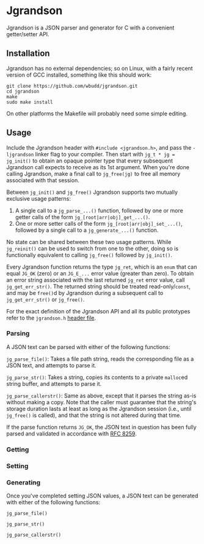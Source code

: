 # Jgrandson

Jgrandson is a JSON parser and generator for C with a convenient getter/setter API.

## Installation

Jgrandson has no external dependencies; so on Linux, with a fairly recent version of GCC installed, something like this should work:

    git clone https://github.com/wbudd/jgrandson.git
    cd jgrandson
    make
    sudo make install

On other platforms the Makefile will probably need some simple editing.

## Usage

Include the Jgrandson header with `#include <jgrandson.h>`, and pass the `-ljgrandson` linker flag to your compiler. Then start with `jg_t * jg = jg_init()` to obtain an opaque pointer type that every subsequent Jgrandson call expects to receive as its 1st argument. When you're done calling Jgrandson, make a final call to `jg_free(jg)` to free all memory associated with that session.

Between `jg_init()` and `jg_free()` Jgrandson supports two mutually exclusive usage patterns:

1) A single call to a `jg_parse_...()` function, followed by one or more getter calls of the form `jg_[root|arr|obj]_get_...()`.
2) One or more setter calls of the form `jg_[root|arr|obj]_set_...()`, followed by a single call to a `jg_generate_...()` function.

No state can be shared between these two usage patterns. While `jg_reinit()` can be used to switch from one to the other, doing so is functionally equivalent to calling `jg_free()` followed by `jg_init()`.

Every Jgrandson function returns the type `jg_ret`, which is an `enum` that can equal `JG_OK` (zero) or an `JG_E_...` error value (greater than zero). To obtain an error string associated with the last returned `jg_ret` error value, call `jg_get_err_str()`. The returned string should be treated read-only/`const`, and may be `free()`d by Jgrandson during a subsequent call to `jg_get_err_str()` or `jg_free()`.

For the exact definition of the Jgrandson API and all its public prototypes refer to the `jgrandson.h` [header file](https://github.com/wbudd/jgrandson/blob/master/src/jgrandson.h).

### Parsing

A JSON text can be parsed with either of the following functions:

`jg_parse_file()`: Takes a file path string, reads the corresponding file as a JSON text, and attempts to parse it.

`jg_parse_str()`: Takes a string, copies its contents to a private `malloc`ed string buffer, and attempts to parse it.

`jg_parse_callerstr()`: Same as above, except that it parses the string as-is without making a copy. Note that the caller must guarantee that the string's storage duration lasts at least as long as the Jgrandson session (i.e., until `jg_free()` is called), and that the string is not altered during that time.

If the parse function returns `JG_OK`, the JSON text in question has been fully parsed and validated in accordance with [RFC 8259](https://tools.ietf.org/html/rfc8259).

### Getting

### Setting

### Generating

Once you've completed setting JSON values, a JSON text can be generated with either of the following functions:

`jg_parse_file()`

`jg_parse_str()`

`jg_parse_callerstr()`
